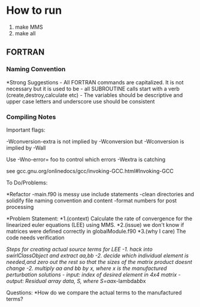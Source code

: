 # How to run

1. make MMS
2. make all 


## FORTRAN
### Naming Convention

*Strong Suggestions
    - All FORTRAN commands are capitalized. It is not necessary but it is used to be 
    - all SUBROUTINE calls start with a verb (create,destroy,calculate etc) 
    - The variables should be descriptive and upper case letters and underscore use should be consistent

### Compiling Notes 

Important flags:

-Wconversion-extra is not implied by -Wconversion but -Wconversion is implied by
-Wall

Use -Wno-error= foo to control which errors -Wextra is catching

see gcc.gnu.org/onlinedocs/gcc/invoking-GCC.html#Invoking-GCC


To Do/Problems:

*Refactor 
    -main.f90 is messy use include statements
    -clean directories and solidify file naming convention and content
    -format numbers for post processing

*Problem Statement:
*1.(context) Calculate the rate of convergence for the linearized euler 
equations (LEE) using MMS.
*2.(issue) we don't know if matrices were defined correctly in globalModule.f90
*3.(why I care) The code needs verification

*Steps for creating actual source terms for LEE
    -1. hack into swirlClassObject and extract aa,bb
    -2. decide which individual element is needed,and zero out the rest so that 
    the sizes of the matrix product doesnt change 
    -2. multiply aa and bb by x, where x is the manufactured perturbation solutions
      - input: index of desired element in 4x4 matrix
      - output: Residual array data, S, where S=aa*x-lambda*bb*x  

Questions:
*How do we compare the actual terms to the manufactured terms?  


